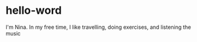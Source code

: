 # hello-word

I'm Nina.
In my free time, I like travelling, doing exercises, and listening the music
